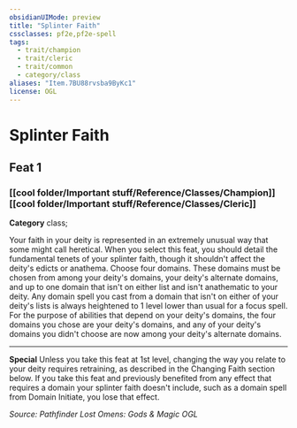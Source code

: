 ```yaml
---
obsidianUIMode: preview
title: "Splinter Faith"
cssclasses: pf2e,pf2e-spell
tags:
  - trait/champion
  - trait/cleric
  - trait/common
  - category/class
aliases: "Item.7BU88rvsba9ByKc1"
license: OGL
---
```

# Splinter Faith
## Feat 1
### [[cool folder/Important stuff/Reference/Classes/Champion]][[cool folder/Important stuff/Reference/Classes/Cleric]]

**Category** class; 




Your faith in your deity is represented in an extremely unusual way that some might call heretical. When you select this feat, you should detail the fundamental tenets of your splinter faith, though it shouldn't affect the deity's edicts or anathema. Choose four domains. These domains must be chosen from among your deity's domains, your deity's alternate domains, and up to one domain that isn't on either list and isn't anathematic to your deity. Any domain spell you cast from a domain that isn't on either of your deity's lists is always heightened to 1 level lower than usual for a focus spell. For the purpose of abilities that depend on your deity's domains, the four domains you chose are your deity's domains, and any of your deity's domains you didn't choose are now among your deity's alternate domains.

* * *

**Special** Unless you take this feat at 1st level, changing the way you relate to your deity requires retraining, as described in the Changing Faith section below. If you take this feat and previously benefited from any effect that requires a domain your splinter faith doesn't include, such as a domain spell from Domain Initiate, you lose that effect.

*Source: Pathfinder Lost Omens: Gods & Magic*
*OGL*